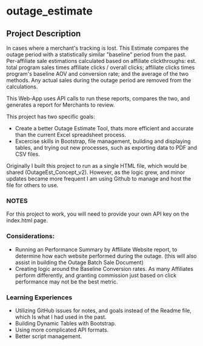 # outage_estimate

##  Project Description
In cases where a merchant's tracking is lost.  This Estimate compares the outage period with a statistically similar "baseline" period from the past. Per-affiliate sale estimations calculated based on affiliate clickthroughs: est. total program sales times affiliate clicks / overall clicks; affiliate clicks times program's baseline AOV and conversion rate; and the average of the two methods. Any actual sales during the outage period are removed from the calculations.

This Web-App uses API calls to run these reports, compares the two, and generates a report for Merchants to review.

This project has two specific goals:
- Create a better Outage Estimate Tool, thats more efficient and accurate than the current Excel spreadsheet process.
- Excercise skills in Bootstrap, file management, building and displaying tables, and trying out new processes, such as exporting data to PDF and CSV files.

Originally I built this project to run as a single HTML file, which would be shared (OutageEst_Concept_v2).  However, as the logic grew, and minor updates became more frequent I am using Github to manage and host the file for others to use.

### NOTES
For this project to work, you will need to provide your own API key on the index.html page.

### Considerations:
- Running an Performance Summary by Affiliate Website report, to determine how each website performed during the outage.  (this will also assist in building the Outage Batch Sale Document)
- Creating logic around the Baseline Conversion rates.  As many Affiliates perform differently, and granting commission just based on click performance may not be the best metric.

### Learning Experiences
- Utilizing GitHub issues for notes, and goals instead of the Readme file, which Is what I had used in the past.
- Building Dynamic Tables with Bootstrap.
- Using more complicated API formats.
- Better script management.